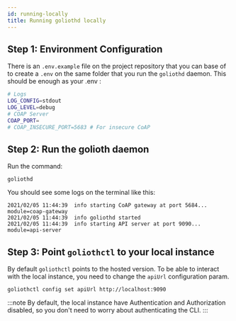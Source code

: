 ```yaml
---
id: running-locally
title: Running goliothd locally
---
```


## Step 1: Environment Configuration

There is an `.env.example` file on the project repository that you can base of to create a `.env` on the same folder that you run the `goliothd` daemon. This should be enough as your .env :

```bash
# Logs
LOG_CONFIG=stdout
LOG_LEVEL=debug
# COAP Server
COAP_PORT=
# COAP_INSECURE_PORT=5683 # For insecure CoAP
```

## Step 2: Run the golioth daemon

Run the command:

```
goliothd
```

You should see some logs on the terminal like this:

```
2021/02/05 11:44:39  info starting CoAP gateway at port 5684... module=coap-gateway
2021/02/05 11:44:39  info goliothd started
2021/02/05 11:44:39  info starting API server at port 9090... module=api-server
```

## Step 3: Point `goliothctl` to your local instance

By default `goliothctl` points to the hosted version. To be able to interact with the local instance, you need to change the `apiUrl` configuration param.

```
goliothctl config set apiUrl http://localhost:9090
```

:::note
By default, the local instance have Authentication and Authorization disabled, so you don't need to worry about authenticating the CLI.
:::
